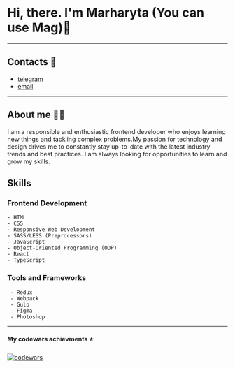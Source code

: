 # **Hi, there. I'm Marharyta (You can use Mag)**:open_hands:
__________________________________________________________
## Contacts :iphone:
+ [telegram](https://t.me/Pandoraaa7)
+ [email](pandoraaa274@gmail.com)
__________________________________________________________
## About me :blue_heart::yellow_heart:
I am a responsible and enthusiastic frontend developer who enjoys learning new things and tackling complex problems.My passion for technology and design drives me to constantly stay up-to-date with the latest industry trends and best practices. I am always looking for opportunities to learn and grow my skills.

## Skills
### Frontend Development 
    - HTML 
    - CSS 
    - Responsive Web Development
    - SASS/LESS (Preprocessors)
    - JavaScript 
    - Object-Oriented Programming (OOP) 
    - React
    - TypeScript
 ### Tools and Frameworks 
     - Redux
     - Webpack 
     - Gulp 
     - Figma
     - Photoshop

__________________________________
#### My codewars achievments :star:
[![codewars](https://www.codewars.com/users/Overednaya/badges/small)](https://www.codewars.com/users/username) 
